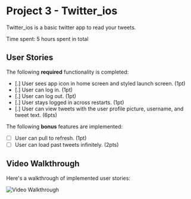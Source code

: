# Project 3 - Twitter_ios

Twitter_ios is a basic twitter app to read your tweets.

Time spent: 5 hours spent in total

## User Stories

The following **required** functionality is completed:

- [.] User sees app icon in home screen and styled launch screen. (1pt)
- [.] User can log in. (1pt)
- [.] User can log out. (1pt)
- [.] User stays logged in across restarts. (1pt)
- [.] User can view tweets with the user profile picture, username, and tweet text. (6pts)

The following **bonus** features are implemented:

- [ ] User can pull to refresh. (1pt)
- [ ] User can load past tweets infinitely. (2pts)

## Video Walkthrough

Here's a walkthrough of implemented user stories:

<img src='http://g.recordit.co/DfUW9FVJQT.gif' title='Video Walkthrough' width='' alt='Video Walkthrough' />

